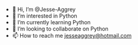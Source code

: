- 👋 Hi, I’m @Jesse-Aggrey
- 👀 I’m interested in Python 
- 🌱 I’m currently learning Python
- 💞️ I’m looking to collaborate on Python
- 📫 How to reach me jesseaggrey@hotmail.com

<!---
Jesse-Aggrey/Jesse-Aggrey is a ✨ special ✨ repository because its `README.md` (this file) appears on your GitHub profile.
You can click the Preview link to take a look at your changes.
--->
